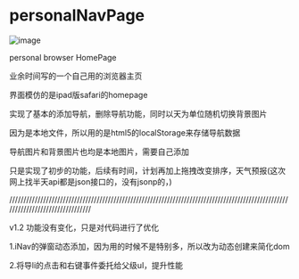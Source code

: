 # personalNavPage

![image](https://github.com/yujieyu7/personalNavPage/blob/master/demo.png)

personal browser HomePage

业余时间写的一个自己用的浏览器主页

界面模仿的是ipad版safari的homepage

实现了基本的添加导航，删除导航功能，同时以天为单位随机切换背景图片

因为是本地文件，所以用的是html5的localStorage来存储导航数据

导航图片和背景图片也均是本地图片，需要自己添加

只是实现了初步的功能，后续有时间，计划再加上拖拽改变排序，天气预报(这次网上找半天api都是json接口的，没有jsonp的，)

////////////////////////////////////////////////////////////////////////////////////////////////////////////////////////////////

v1.2 功能没有变化，只是对代码进行了优化

1.iNav的弹窗动态添加，因为用的时候不是特别多，所以改为动态创建来简化dom

2.将导li的点击和右键事件委托给父级ul，提升性能
